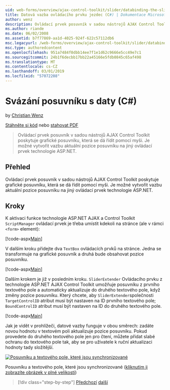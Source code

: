 ```yaml
---
uid: web-forms/overview/ajax-control-toolkit/slider/databinding-the-slider-control-cs
title: Datová vazba ovládacího prvku jezdec (C#) | Dokumentace Microsoftu
author: wenz
description: Ovládací prvek posuvník v sadou nástrojů AJAX Control Toolkit poskytuje grafické posuvníku, která se dá řídit pomocí myši. Je možné vytvořit vazbu aktuální pozice...
ms.author: riande
ms.date: 06/02/2008
ms.assetid: b7f77869-aa1d-4025-924f-622c57112db6
msc.legacyurl: /web-forms/overview/ajax-control-toolkit/slider/databinding-the-slider-control-cs
msc.type: authoredcontent
ms.openlocfilehash: 951a7484f0dbb14ee7f1e1d62c9666e5cc49e7c1
ms.sourcegitcommit: 24b1f6decbb17bb22a45166e5fdb0845c65af498
ms.translationtype: MT
ms.contentlocale: cs-CZ
ms.lasthandoff: 03/01/2019
ms.locfileid: "57072208"
---
```

<a name="databinding-the-slider-control-c"></a>Svázání posuvníku s daty (C#)
====================
by [Christian Wenz](https://github.com/wenz)

[Stáhněte si kód](http://download.microsoft.com/download/9/3/f/93f8daea-bebd-4821-833b-95205389c7d0/Slider0.cs.zip) nebo [stahovat PDF](http://download.microsoft.com/download/2/d/c/2dc10e34-6983-41d4-9c08-f78f5387d32b/slider0CS.pdf)

> Ovládací prvek posuvník v sadou nástrojů AJAX Control Toolkit poskytuje grafické posuvníku, která se dá řídit pomocí myši. Je možné vytvořit vazbu aktuální pozice posuvníku na jiný ovládací prvek technologie ASP.NET.


## <a name="overview"></a>Přehled

Ovládací prvek posuvník v sadou nástrojů AJAX Control Toolkit poskytuje grafické posuvníku, která se dá řídit pomocí myši. Je možné vytvořit vazbu aktuální pozice posuvníku na jiný ovládací prvek technologie ASP.NET.

## <a name="steps"></a>Kroky

K aktivaci funkce technologie ASP.NET AJAX a Control Toolkit `ScriptManager` ovládací prvek je třeba umístit kdekoli na stránce (ale v rámci `<form>` element):

[!code-aspx[Main](databinding-the-slider-control-cs/samples/sample1.aspx)]

V dalším kroku přidejte dva `TextBox` ovládacích prvků na stránce. Jedna se transformuje na grafické posuvník a druhá bude obsahovat pozice posuvníku.

[!code-aspx[Main](databinding-the-slider-control-cs/samples/sample2.aspx)]

Dalším krokem je již v posledním kroku. `SliderExtender` Ovládacího prvku z technologie ASP.NET AJAX Control Toolkit umožňuje posuvníku z prvního textového pole a automaticky aktualizuje do druhého textového pole, když změny pozice posuvníku. Který chcete, aby `SliderExtender`společnosti `TargetControlID` atribut musí být nastaven na ID prvního textového pole; `BoundControlID` atribut musí být nastaven na ID do druhého textového pole.

[!code-aspx[Main](databinding-the-slider-control-cs/samples/sample3.aspx)]

Jak je vidět v prohlížeči, datové vazby funguje v obou směrech: zadáte novou hodnotu v textovém poli aktualizuje pozice posuvníku. Pokud provedete do druhého textového pole jen pro čtení, můžete přidat slabé ochranu do textového pole tak, aby se pro uživatele k ruční aktualizaci hodnoty tady složitější.


[![Posuvníku a textového pole, které jsou synchronizované](databinding-the-slider-control-cs/_static/image2.png)](databinding-the-slider-control-cs/_static/image1.png)

Posuvníku a textového pole, které jsou synchronizované ([kliknutím ji zobrazíte obrázek v plné velikosti](databinding-the-slider-control-cs/_static/image3.png))

> [!div class="step-by-step"]
> [Předchozí](using-the-slider-control-with-auto-postback-cs.md)
> [další](using-the-slider-control-with-auto-postback-vb.md)
